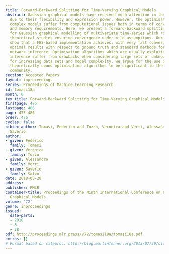 ```yaml
---
title: Forward-Backward Splitting for Time-Varying Graphical Models
abstract: Gaussian graphical models have received much attention in the last years,
  due to their flexibility and expression power. However, the optimisation of such
  complex models suffer from computational issues both in terms of convergence rates
  and memory requirements. Here, we present a forward-backward splitting (FBS) procedure
  for Gaussian graphical modelling of multivariate time-series which relies on recent
  theoretical studies ensuring convergence under mild assumptions. Our experiments
  show that a FBS-based implementation achieves, with very fast convergence rates,
  optimal results with respect to ground truth and standard methods for dynamical
  network inference. Optimisation algorithms which are usually exploited for network
  inference suffer from drawbacks when considering large sets of unknowns. Particularly
  for increasing data sets and model complexity, we argue for the use of fast and
  theoretically sound optimisation algorithms to be significant to the graphical modelling
  community.
section: Accepted Papers
layout: inproceedings
series: Proceedings of Machine Learning Research
id: tomasi18a
month: 0
tex_title: Forward-Backward Splitting for Time-Varying Graphical Models
firstpage: 475
lastpage: 486
page: 475-486
order: 475
cycles: false
bibtex_author: Tomasi, Federico and Tozzo, Veronica and Verri, Alessandro and Salzo,
  Saverio
author:
- given: Federico
  family: Tomasi
- given: Veronica
  family: Tozzo
- given: Alessandro
  family: Verri
- given: Saverio
  family: Salzo
date: 2018-08-28
address: 
publisher: PMLR
container-title: Proceedings of the Ninth International Conference on Probabilistic
  Graphical Models
volume: '72'
genre: inproceedings
issued:
  date-parts:
  - 2018
  - 8
  - 28
pdf: http://proceedings.mlr.press/v72/tomasi18a/tomasi18a.pdf
extras: []
# Format based on citeproc: http://blog.martinfenner.org/2013/07/30/citeproc-yaml-for-bibliographies/
---
```

